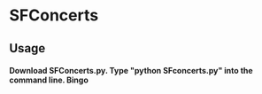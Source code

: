 # SFConcerts

## Usage

#### Download SFConcerts.py. Type "python SFconcerts.py" into the command line. Bingo